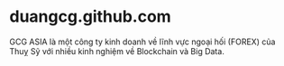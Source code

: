 # duangcg.github.com
GCG ASIA là một công ty kinh doanh về lĩnh vực ngoại hối (FOREX) của Thuỵ Sỹ với nhiều kinh nghiệm về Blockchain và Big Data.
